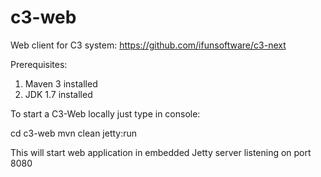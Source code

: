c3-web
======

Web client for C3 system: https://github.com/ifunsoftware/c3-next

Prerequisites:
1) Maven 3 installed 
2) JDK 1.7 installed

To start a C3-Web locally just type in console:

cd c3-web
mvn clean jetty:run

This will start web application in embedded Jetty server listening on port 8080
